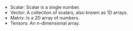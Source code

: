 -   Scalar: Scalar is a single number.
-   Vector: A collection of scalars, also known as 1D arrays.
-   Matrix: Is a 2D array of numbers.
-   Tensors: An n-dimensional array.
